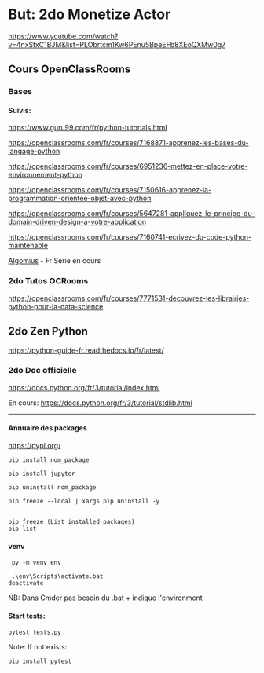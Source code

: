 # But: 2do Monetize Actor

https://www.youtube.com/watch?v=4nxStxC1BJM&list=PLObrtcm1Kw6PEnu5BpeEFb8XEoQXMw0g7


## Cours OpenClassRooms


### Bases


#### Suivis:

https://www.guru99.com/fr/python-tutorials.html

https://openclassrooms.com/fr/courses/7168871-apprenez-les-bases-du-langage-python

https://openclassrooms.com/fr/courses/6951236-mettez-en-place-votre-environnement-python

https://openclassrooms.com/fr/courses/7150616-apprenez-la-programmation-orientee-objet-avec-python

https://openclassrooms.com/fr/courses/5647281-appliquez-le-principe-du-domain-driven-design-a-votre-application

https://openclassrooms.com/fr/courses/7160741-ecrivez-du-code-python-maintenable

[Algomius](https://www.youtube.com/watch?v=5MzhGQ8WL70&t=8s) - Fr Série en cours

### 2do Tutos OCRooms

https://openclassrooms.com/fr/courses/7771531-decouvrez-les-librairies-python-pour-la-data-science


## 2do Zen Python
https://python-guide-fr.readthedocs.io/fr/latest/

### 2do Doc officielle
https://docs.python.org/fr/3/tutorial/index.html

En cours: https://docs.python.org/fr/3/tutorial/stdlib.html

---

#### Annuaire des packages

https://pypi.org/

```
pip install nom_package

pip install jupyter

pip uninstall nom_package

pip freeze --local | xargs pip uninstall -y


pip freeze (List installed packages)
pip list

```

#### venv

```
 py -m venv env
 
 .\env\Scripts\activate.bat
deactivate
```
NB: Dans Cmder pas besoin du .bat + indique l'environment

#### Start tests:

```
pytest tests.py
```

Note: If not exists: 

```
pip install pytest
```
